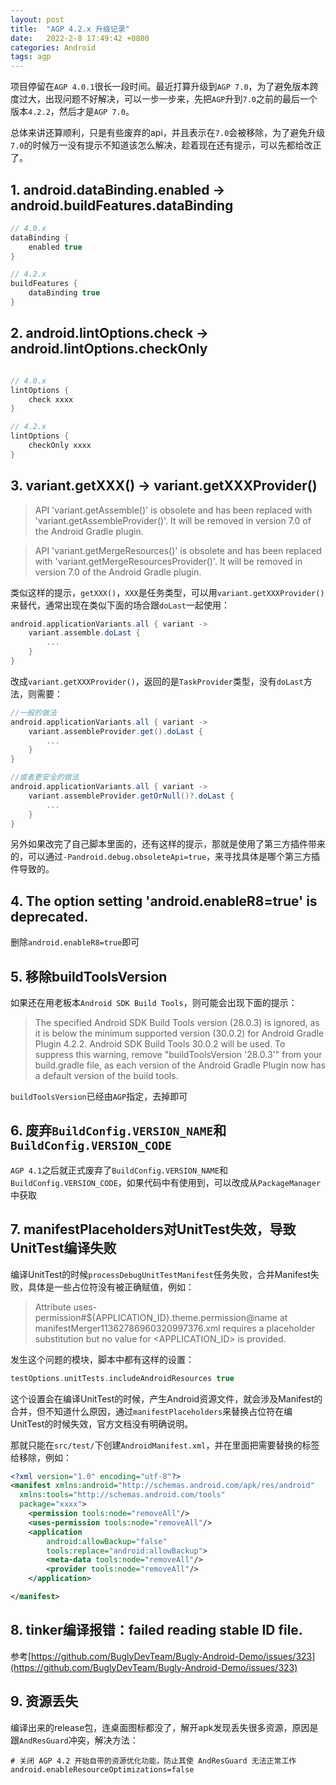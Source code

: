 ```yaml
---
layout: post
title:  "AGP 4.2.x 升级记录"
date:   2022-2-8 17:49:42 +0800
categories: Android 
tags: agp
---
```


项目停留在`AGP 4.0.1`很长一段时间。最近打算升级到`AGP 7.0`，为了避免版本跨度过大，出现问题不好解决，可以一步一步来，先把`AGP`升到`7.0`之前的最后一个版本`4.2.2`，然后才是`AGP 7.0`。

总体来讲还算顺利，只是有些废弃的api，并且表示在`7.0`会被移除，为了避免升级`7.0`的时候万一没有提示不知道该怎么解决，趁着现在还有提示，可以先都给改正了。

## 1. android.dataBinding.enabled -> android.buildFeatures.dataBinding

```groovy
// 4.0.x
dataBinding { 
	enabled true 
}

// 4.2.x
buildFeatures { 
	dataBinding true 
}
```

## 2. android.lintOptions.check -> android.lintOptions.checkOnly

```groovy

// 4.0.x
lintOptions {
    check xxxx
}

// 4.2.x
lintOptions {
    checkOnly xxxx
}
```

## 3. variant.getXXX() -> variant.getXXXProvider()

>API 'variant.getAssemble()' is obsolete and has been replaced with 'variant.getAssembleProvider()'.
It will be removed in version 7.0 of the Android Gradle plugin.

>API 'variant.getMergeResources()' is obsolete and has been replaced with 'variant.getMergeResourcesProvider()'.
It will be removed in version 7.0 of the Android Gradle plugin.

类似这样的提示，`getXXX()`，`XXX`是任务类型，可以用`variant.getXXXProvider()`来替代，通常出现在类似下面的场合跟`doLast`一起使用：

```groovy
android.applicationVariants.all { variant ->
    variant.assemble.doLast {
        ...
    }
}
```

改成`variant.getXXXProvider()`，返回的是`TaskProvider`类型，没有`doLast`方法，则需要：

```groovy
//一般的做法
android.applicationVariants.all { variant ->
    variant.assembleProvider.get().doLast {
        ...
    }
}

//或者更安全的做法
android.applicationVariants.all { variant ->
    variant.assembleProvider.getOrNull()?.doLast {
        ...
    }
}
```

另外如果改完了自己脚本里面的，还有这样的提示，那就是使用了第三方插件带来的，可以通过`-Pandroid.debug.obsoleteApi=true`，来寻找具体是哪个第三方插件导致的。

## 4. The option setting 'android.enableR8=true' is deprecated.
删除`android.enableR8=true`即可

## 5. 移除buildToolsVersion

如果还在用老板本`Android SDK Build Tools`，则可能会出现下面的提示：

>The specified Android SDK Build Tools version (28.0.3) is ignored, as it is below the minimum supported version (30.0.2) for Android Gradle Plugin 4.2.2.
Android SDK Build Tools 30.0.2 will be used.
To suppress this warning, remove "buildToolsVersion '28.0.3'" from your build.gradle file, as each version of the Android Gradle Plugin now has a default version of the build tools.

`buildToolsVersion`已经由`AGP`指定，去掉即可

## 6. 废弃`BuildConfig.VERSION_NAME`和`BuildConfig.VERSION_CODE`

`AGP 4.1`之后就正式废弃了`BuildConfig.VERSION_NAME`和`BuildConfig.VERSION_CODE`，如果代码中有使用到，可以改成从`PackageManager`中获取

## 7. manifestPlaceholders对UnitTest失效，导致UnitTest编译失败

编译UnitTest的时候`processDebugUnitTestManifest`任务失败，合并Manifest失败，具体是一些占位符没有被正确赋值，例如：

> Attribute uses-permission#${APPLICATION_ID}.theme.permission@name at manifestMerger11362786960320997376.xml requires a placeholder substitution but no value for <APPLICATION_ID> is provided.

发生这个问题的模块，脚本中都有这样的设置：

```groovy
testOptions.unitTests.includeAndroidResources true
```
这个设置会在编译UnitTest的时候，产生Android资源文件，就会涉及Manifest的合并，但不知道什么原因，通过`manifestPlaceholders`来替换占位符在编UnitTest的时候失效，官方文档没有明确说明。

那就只能在`src/test/`下创建`AndroidManifest.xml`，并在里面把需要替换的标签给移除，例如：

```xml
<?xml version="1.0" encoding="utf-8"?>
<manifest xmlns:android="http://schemas.android.com/apk/res/android"
  xmlns:tools="http://schemas.android.com/tools"
  package="xxxx">
    <permission tools:node="removeAll"/>
    <uses-permission tools:node="removeAll"/>
    <application
        android:allowBackup="false"
        tools:replace="android:allowBackup">
        <meta-data tools:node="removeAll"/>
        <provider tools:node="removeAll"/>
    </application>

</manifest>
```

## 8. tinker编译报错：failed reading stable ID file.

参考[https://github.com/BuglyDevTeam/Bugly-Android-Demo/issues/323](https://github.com/BuglyDevTeam/Bugly-Android-Demo/issues/323)

## 9. 资源丢失
编译出来的release包，连桌面图标都没了，解开apk发现丢失很多资源，原因是跟`AndResGuard`冲突，解决方法：

```
# 关闭 AGP 4.2 开始自带的资源优化功能，防止其使 AndResGuard 无法正常工作
android.enableResourceOptimizations=false
```